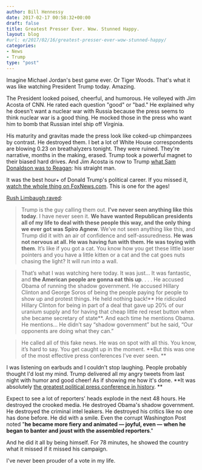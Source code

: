 ```yaml
---
author: Bill Hennessy
date: 2017-02-17 00:58:32+00:00
draft: false
title: Greatest Presser Ever. Wow. Stunned Happy.
layout: blog
#url: e/2017/02/16/greatest-presser-ever-wow-stunned-happy/
categories:
- News
- Trump
type: "post"
---
```


Imagine Michael Jordan's best game ever. Or Tiger Woods. That's what it was like watching President Trump today. Amazing.

The President looked poised, cheerful, and humorous. He volleyed with Jim Acosta of CNN. He rated each question "good" or "bad." He explained why he doesn't want a nuclear war with Russia because the press seems to think nuclear war is a good thing. He mocked those in the press who want him to bomb that Russian intel ship off Virginia.

His maturity and gravitas made the press look like coked-up chimpanzees by contrast. He destroyed them. I bet a lot of White House correspondents are blowing 0.23 on breathalyzers tonight. They were ruined. They're narrative, months in the making, erased. Trump took a powerful magnet to their biased hard drives. And Jim Acosta is now to Trump [what Sam Donaldson was to Reagan](https://usatoday30.usatoday.com/news/washington/2011-01-23-ronald-reagan-sam-donaldson_N.htm): his straight man.

It was the best hour+ of Donald Trump's political career. If you missed it, [watch the whole thing on FoxNews.com](https://video.foxnews.com/v/5325996040001/?#sp=show-clips). This is one for the ages!

[Rush Limbaugh raved](https://www.rushlimbaugh.com/daily/2017/02/16/trump-triumphs-over-press/):



> Trump is the guy calling them out. **I’ve never seen anything like this today**. I have never seen it. **We have wanted Republican presidents all of my life to deal with these people this way, and the only thing we ever got was Spiro Agnew**. We’ve not seen anything like this, and Trump did it with an air of confidence and self-assuredness. **He was not nervous at all. He was having fun with them. He was toying with them**. It’s like if you got a cat. You know how you get these little laser pointers and you have a little kitten or a cat and the cat goes nuts chasing the light? It will run into a wall.





> That’s what I was watching here today. It was just… It was fantastic, and **the American people are gonna eat this up**. . . . He accused Obama of running the shadow government. He accused Hillary Clinton and George Soros of being the people paying for people to show up and protest things. He held nothing back!** He ridiculed Hillary Clinton for being in part of a deal that gave up 20% of our uranium supply and for having that cheap little red reset button when she became secretary of state**. And each time he mentions Obama. He mentions… He didn’t say “shadow government” but he said, “Our opponents are doing what they can.”





> He called all of this fake news. He was on spot with all this. You know, it’s hard to say. You get caught up in the moment. **But this was one of the most effective press conferences I’ve ever seen. **



I was listening on earbuds and I couldn't stop laughing. People probably thought I'd lost my mind. Trump delivered all my angry tweets from last night with humor and good cheer! As if showing me how it's done. **It was absolutely [the greatest political press conference in history](https://www.thegatewaypundit.com/2017/02/best-presser-ever-trump-lectures-press-says-cnn-full-anger-hate-video/). **

Expect to see a lot of reporters' heads explode in the next 48 hours. He destroyed the crooked media. He destroyed Obama's shadow government. He destroyed the criminal intel leakers. He destroyed his critics like no one has done before. He did with a smile. Even the corrupt Washington Post noted "**he became more fiery and animated — joyful, even —** **when he began to banter and joust with the assembled reporters**."

And he did it all by being himself. For 78 minutes, he showed the country what it missed if it missed his campaign.

I've never been prouder of a vote in my life.


